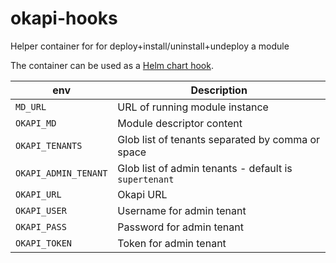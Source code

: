 # okapi-hooks

Helper container for for deploy+install/uninstall+undeploy a module

The container can be used as a
[Helm chart hook](https://helm.sh/docs/topics/charts_hooks/).

| env                  | Description                                                 |
|----------------------|-------------------------------------------------------------|
| `MD_URL`             | URL of running module instance                              |
| `OKAPI_MD`           | Module descriptor content                                   |
| `OKAPI_TENANTS`      | Glob list of tenants separated by comma or space            |
| `OKAPI_ADMIN_TENANT` | Glob list of admin tenants - default is `supertenant`       |
| `OKAPI_URL`          | Okapi URL                                                   |
| `OKAPI_USER`         | Username for admin tenant                                   |
| `OKAPI_PASS`         | Password for admin tenant                                   |
| `OKAPI_TOKEN`        | Token for admin tenant                                      |

